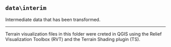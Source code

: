 ## `data\interim`

Intermediate data that has been transformed.

---

Terrain visualization files in this folder were creted in QGIS using the Relief Visualization Toolbox (RVT) and the Terrain Shading plugin (TS).